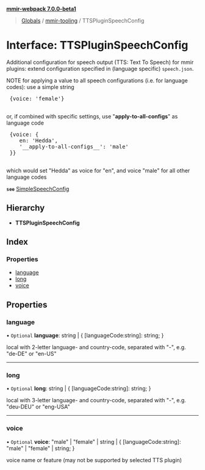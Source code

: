 **[mmir-webpack 7.0.0-beta1](../README.md)**

> [Globals](../README.md) / [mmir-tooling](../modules/mmir_tooling.md) / TTSPluginSpeechConfig

# Interface: TTSPluginSpeechConfig

Additional configuration for speech output (TTS: Text To Speech) for mmir plugins:
extend configuration specified in (language specific) `speech.json`.

NOTE for applying a value to all speech configurations (i.e. for language codes):
use a simple string
 <pre>
 {voice: 'female'}
 </pre>
or, if combined with specific settings, use "__apply-to-all-configs__" as language code
 <pre>
 {voice: {
 	en: 'Hedda',
 	'__apply-to-all-configs__': 'male'
 }}
 </pre>
 which would set "Hedda" as voice for "en", and voice "male" for all other language codes

**`see`** [SimpleSpeechConfig](mmir_lib.simplespeechconfig.md)

## Hierarchy

* **TTSPluginSpeechConfig**

## Index

### Properties

* [language](mmir_tooling.ttspluginspeechconfig.md#language)
* [long](mmir_tooling.ttspluginspeechconfig.md#long)
* [voice](mmir_tooling.ttspluginspeechconfig.md#voice)

## Properties

### language

• `Optional` **language**: string \| { [languageCode:string]: string;  }

local with 2-letter language- and country-code, separated with "-", e.g. "de-DE" or "en-US"

___

### long

• `Optional` **long**: string \| { [languageCode:string]: string;  }

local with 3-letter language- and country-code, separated with "-", e.g. "deu-DEU" or "eng-USA"

___

### voice

• `Optional` **voice**: \"male\" \| \"female\" \| string \| { [languageCode:string]: \"male\" \| \"female\" \| string;  }

voice name or feature (may not be supported by selected TTS plugin)
